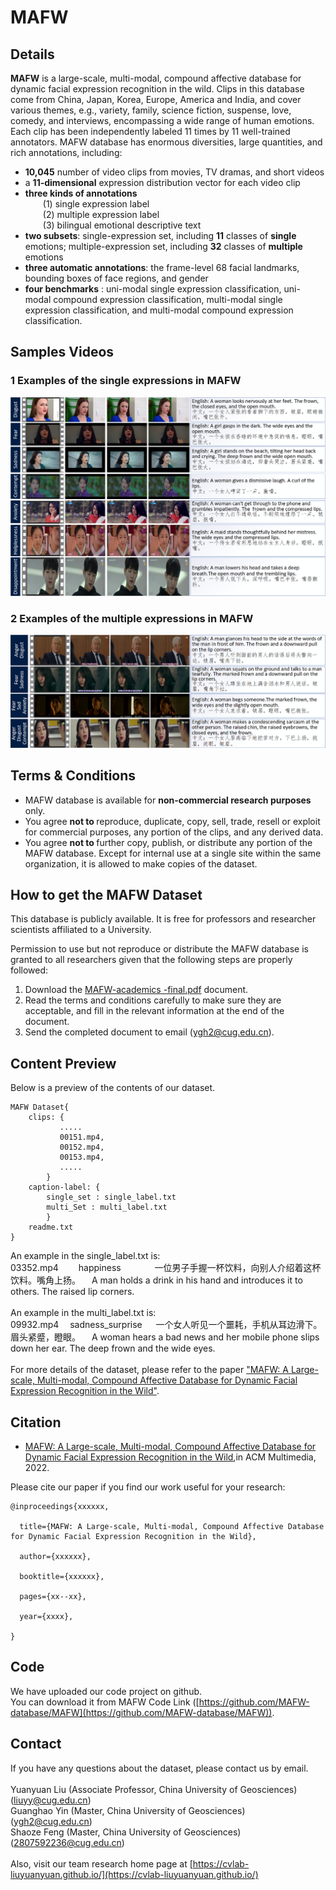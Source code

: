 
# MAFW

## Details

<b>MAFW</b> is a large-scale, multi-modal, compound affective database for dynamic facial expression recognition in the wild. Clips in this database come from China, Japan, Korea, Europe, America and India, and cover various themes, e.g., variety, family, science fiction, suspense, love, comedy, and interviews, encompassing a wide range of human emotions. Each clip has been independently labeled 11 times by 11 well-trained annotators. MAFW database has enormous diversities, large quantities, and rich annotations, including:

- <b>10,045</b> number of video clips from movies, TV dramas, and short videos
- a <b>11-dimensional</b>  expression distribution vector for each video clip
- <b>three kinds of annotations</b><br/> &emsp;&emsp;(1) single expression label<br />    &emsp;&emsp;(2) multiple expression label<br />  &emsp;&emsp;(3) bilingual emotional descriptive text
-  <b>two subsets</b>: single-expression set, including <b>11</b> classes of <b>single</b>  emotions; multiple-expression set, including  <b>32</b> classes of  <b>multiple </b>emotions
-  <b>three automatic annotations</b>: the frame-level 68 facial landmarks, bounding boxes of face regions, and gender
- <b>four benchmarks</b> : uni-modal single expression classification, uni-modal  compound expression classification, multi-modal single expression classification, and multi-modal compound expression classification.


## Samples Videos


### 1 Examples of the single expressions in MAFW

![image](imgs/image03.png)

### 2 Examples of the multiple expressions in MAFW
![image](imgs/image04.png)


## Terms & Conditions

- MAFW database is available for  <b>non-commercial research purposes </b> only.
- You agree  <b>not to </b> reproduce, duplicate, copy, sell, trade, resell or exploit for commercial purposes, any portion of the clips, and any derived data.
- You agree  <b>not to </b> further copy, publish, or distribute any portion of the MAFW database. Except for internal use at a single site within the same organization, it is allowed to make copies of the dataset.



##  How to get the MAFW Dataset

This database is publicly available. It is free for professors and researcher scientists affiliated to a University.

Permission to use but not reproduce or distribute the MAFW database is granted to all researchers given that the following steps are properly followed:
1. Download the [MAFW-academics -final.pdf](/academics/mafw-academics-final.pdf) document.
2. Read the terms and conditions carefully to make sure they are acceptable, and fill in the relevant information at the end of the document.
3. Send the completed document to email (ygh2@cug.edu.cn).

## Content Preview
Below is a preview of the contents of our dataset.

```
MAFW Dataset{
	clips: {
	       .....
	       00151.mp4,
	       00152.mp4,
	       00153.mp4,
	       .....
		}
	caption-label: {
		single_set : single_label.txt
		multi_Set : multi_label.txt		 
		}
	readme.txt
}
```
An example in the single_label.txt is:<br>
03352.mp4  &emsp;&emsp;happiness	 &emsp; &emsp;&emsp;    一位男子手握一杯饮料，向别人介绍着这杯饮料。嘴角上扬。	 &emsp;A man holds a drink in his hand and introduces it to others. The raised lip corners.
<br>
<br>
An example in the multi_label.txt is:<br>
09932.mp4 &emsp;sadness_surprise &emsp;	一个女人听见一个噩耗，手机从耳边滑下。眉头紧蹙，瞪眼。	 &emsp;A woman hears a bad news and her mobile phone slips down her ear. The deep frown and the wide eyes.
<br>
<br>
For more details of the dataset, please refer to the paper ["MAFW: A Large-scale, Multi-modal, Compound Affective Database for Dynamic Facial Expression Recognition in the Wild"](/academics/MAFW.pdf).
## Citation

- [MAFW: A Large-scale, Multi-modal, Compound Affective Database for Dynamic Facial Expression Recognition in the Wild](/academics/MAFW.pdf),in ACM Multimedia, 2022.

Please cite our paper if you find our work useful for your research:

```
@inproceedings{xxxxxx,

  title={MAFW: A Large-scale, Multi-modal, Compound Affective Database for Dynamic Facial Expression Recognition in the Wild},

  author={xxxxxx},

  booktitle={xxxxxx},

  pages={xx--xx},

  year={xxxx},

}
```
##  Code
We have uploaded our code project on github.
<br>
You can download it from MAFW Code Link ([https://github.com/MAFW-database/MAFW](https://github.com/MAFW-database/MAFW)).

## Contact 

If you have any questions about the dataset, please contact us by email.
<br>
<br>
Yuanyuan Liu (Associate Professor, China University of Geosciences)([liuyy@cug.edu.cn]())
<br>
Guanghao Yin (Master, China University of Geosciences) ([ygh2@cug.edu.cn]())
<br>
Shaoze  Feng (Master, China University of Geosciences)([2807592236@cug.edu.cn]())
<br>
<br>
Also, visit our team research home page at [https://cvlab-liuyuanyuan.github.io/](https://cvlab-liuyuanyuan.github.io/)


